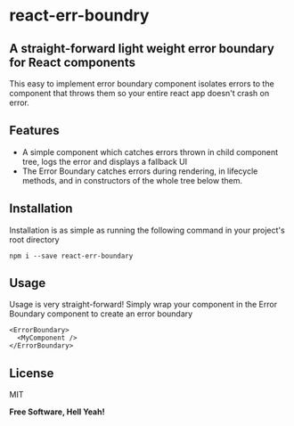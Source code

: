 # react-err-boundry

## A straight-forward light weight error boundary for React components

This easy to implement error boundary component isolates errors to the component that throws them so your entire react app doesn't crash on error.

## Features

- A simple component which catches errors thrown in child component tree, logs the error and displays a fallback UI
- The Error Boundary catches errors during rendering, in lifecycle methods, and in constructors of the whole tree below them.

## Installation

Installation is as simple as running the following command in your project's root directory

```
npm i --save react-err-boundary
```

## Usage

Usage is very straight-forward! Simply wrap your component in the Error Boundary component to create an error boundary

```
<ErrorBoundary>
  <MyComponent />
</ErrorBoundary>
```

## License

MIT

**Free Software, Hell Yeah!**
